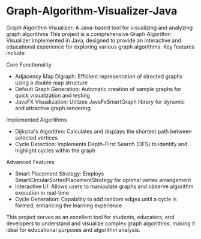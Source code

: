 # Graph-Algorithm-Visualizer-Java
Graph Algorithm Visualizer: A Java-based tool for visualizing and analyzing graph algorithms This project is a comprehensive Graph Algorithm Visualizer implemented in Java, designed to provide an interactive and educational experience for exploring various graph algorithms. Key features include:

Core Functionality
* Adjacency Map Digraph: Efficient representation of directed graphs using a double map structure
* Default Graph Generation: Automatic creation of sample graphs for quick visualization and testing
* JavaFX Visualization: Utilizes JavaFxSmartGraph library for dynamic and attractive graph rendering
  
Implemented Algorithms
* Dijkstra's Algorithm: Calculates and displays the shortest path between selected vertices
* Cycle Detection: Implements Depth-First Search (DFS) to identify and highlight cycles within the graph
  
Advanced Features
* Smart Placement Strategy: Employs SmartCircularSortedPlacementStrategy for optimal vertex arrangement
* Interactive UI: Allows users to manipulate graphs and observe algorithm execution in real-time
* Cycle Generation: Capability to add random edges until a cycle is formed, enhancing the learning experience
  
This project serves as an excellent tool for students, educators, and developers to understand and visualize complex graph algorithms, making it ideal for educational purposes and algorithm analysis.
